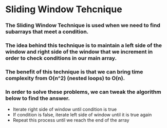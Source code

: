 # Sliding Window Tehcnique
### The Sliding Window Technique is used when we need to find subarrays that meet a condition.
### The idea behind this technique is to maintain a left side of the window and right side of the window that we increment in order to check conditions in our main array.
### The benefit of this technique is that we can bring time complexity from O(n^2) (nested loops) to O(n).
### In order to solve these problems, we can tweak the algorithm below to find the answer.
- Iterate right side of window until condition is true
- If condition is false, iterate left side of window until it is true again
- Repeat this process until we reach the end of the array
